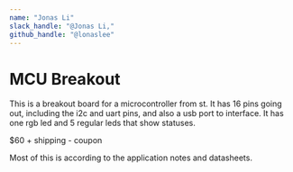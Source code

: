 ```yaml
---
name: "Jonas Li"
slack_handle: "@Jonas Li,"
github_handle: "@lonaslee"
---
```


# MCU Breakout

<!-- Describe your board in 2-3 sentences. What are you making? What will it do? -->
This is a breakout board for a microcontroller from st. It has 16 pins going out, including the i2c and uart pins, and also a usb port to interface. It has one rgb led and 5 regular leds that show statuses.
<!-- How much is it going to cost? -->
$60 + shipping - coupon
<!-- Tell us a little bit about your design process. What were some challenges? What helped? ***Totally optional*** -->
Most of this is according to the application notes and datasheets.
